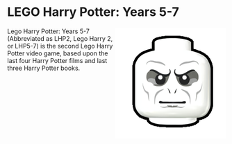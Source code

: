 LEGO Harry Potter: Years 5-7
============
<img align="right" src="https://raw.githubusercontent.com/AlubJ/TTGames-LEGO-Documentation/main/media/icons/LHP2.png" alt="Lego Harry Potter: Years 5-7 icon" width="256"/>
Lego Harry Potter: Years 5-7 (Abbreviated as LHP2, Lego Harry 2, or LHP5-7) is the second Lego Harry Potter video game, based upon the last four Harry Potter films and last three Harry Potter books.
